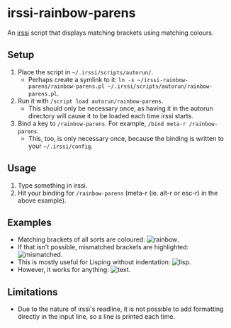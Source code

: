 # irssi-rainbow-parens

An [irssi](http://www.irssi.org/) script that displays matching brackets using matching colours.

## Setup

1. Place the script in `~/.irssi/scripts/autorun/`.
    * Perhaps create a symlink to it: `ln -s ~/irssi-rainbow-parens/rainbow-parens.pl ~/.irssi/scripts/autorun/rainbow-parens.pl`.
2. Run it with `/script load autorun/rainbow-parens`.
    * This should only be necessary once, as having it in the autorun directory will cause it to be loaded each time irssi starts.
3. Bind a key to `/rainbow-parens`. For example, `/bind meta-r /rainbow-parens`.
    * This, too, is only necessary once, because the binding is written to your `~/.irssi/config`.

## Usage

1. Type something in irssi.
2. Hit your binding for `/rainbow-parens` (meta-r (ie. alt-r or esc-r) in the above example).

## Examples

* Matching brackets of all sorts are coloured: ![rainbow](http://0.github.com/irssi-rainbow-parens/examples/rainbow.png).
* If that isn't possible, mismatched brackets are highlighted: ![mismatched](http://0.github.com/irssi-rainbow-parens/examples/mismatched.png).
* This is mostly useful for Lisping without indentation: ![lisp](http://0.github.com/irssi-rainbow-parens/examples/lisp.png).
* However, it works for anything: ![text](http://0.github.com/irssi-rainbow-parens/examples/text.png).

## Limitations

* Due to the nature of irssi's readline, it is not possible to add formatting directly in the input line, so a line is printed each time.
